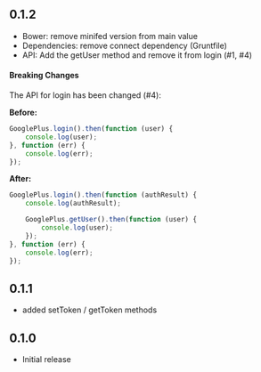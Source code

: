 ## 0.1.2

- Bower: remove minifed version from main value
- Dependencies: remove connect dependency (Gruntfile)
- API: Add the getUser method and remove it from login (#1, #4)

#### Breaking Changes

The API for login has been changed (#4):

**Before:**

```javascript
GooglePlus.login().then(function (user) {
    console.log(user);
}, function (err) {
    console.log(err);
});
```

**After:**

```javascript
GooglePlus.login().then(function (authResult) {
    console.log(authResult);

    GooglePlus.getUser().then(function (user) {
        console.log(user);
    });
}, function (err) {
    console.log(err);
});
```

## 0.1.1

- added setToken / getToken methods

## 0.1.0

- Initial release
